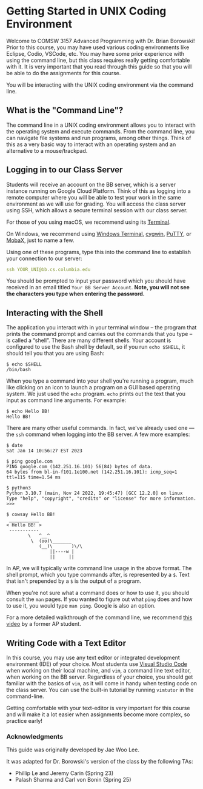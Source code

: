# Getting Started in UNIX Coding Environment

Welcome to COMSW 3157 Advanced Programming with Dr. Brian Borowski! Prior to this course, you may have used various coding environments like Eclipse, Codio, VSCode, etc. You may have some prior experience with using the command line, but this class requires really getting comfortable with it. It is very important that you read through this guide so that you will be able to do the assignments for this course.

You will be interacting with the UNIX coding environment via the command line.

## What is the "Command Line"?

The command line in a UNIX coding environment allows you to interact with the operating system and execute commands. From the command line, you can navigate file systems and run programs, among other things. Think of this as a very basic way to interact with an operating system and an alternative to a mouse/trackpad.

## Logging in to our Class Server

Students will receive an account on the BB server, which is a server instance running on Google Cloud Platform. Think of this as logging into a remote computer where you will be able to test your work in the same environment as we will use for grading. You will access the class server using SSH, which allows a secure terminal session with our class server.

For those of you using macOS, we recommend using its [Terminal](https://support.apple.com/guide/terminal/welcome/mac).

On Windows, we recommend using [Windows Terminal](https://learn.microsoft.com/en-us/windows/terminal/), [cygwin](https://www.cygwin.com/), [PuTTY](https://www.putty.org/), or [MobaX](https://mobaxterm.mobatek.net/), just to name a few.

Using one of these programs, type this into the command line to establish your connection to our server:

```yaml
ssh YOUR_UNI@bb.cs.columbia.edu
```

You should be prompted to input your password which you should have received in an email titled `Your BB Server Account`. **Note, you will not see the characters you type when entering the password.**

## Interacting with the Shell

The application you interact with in your terminal window – the program that prints the command prompt and carries out the commands that you type – is called a “shell”. There are many different shells. Your account is configured to use the Bash shell by default, so if you run `echo $SHELL`, it should tell you that you are using Bash:

```console
$ echo $SHELL
/bin/bash
```

When you type a command into your shell you're running a program, much like clicking on an icon to launch a program on a GUI based operating system. We just used the `echo` program. `echo` prints out the text that you input as command line arguments. For example:

```console
$ echo Hello BB!
Hello BB!
```

There are many other useful commands. In fact, we've already used one — the `ssh` command when logging into the BB server. A few more examples:

```console
$ date
Sat Jan 14 10:56:27 EST 2023

$ ping google.com
PING google.com (142.251.16.101) 56(84) bytes of data.
64 bytes from bl-in-f101.1e100.net (142.251.16.101): icmp_seq=1 ttl=115 time=1.54 ms

$ python3
Python 3.10.7 (main, Nov 24 2022, 19:45:47) [GCC 12.2.0] on linux
Type "help", "copyright", "credits" or "license" for more information.
>>> 

$ cowsay Hello BB!
 ___________
< Hello BB! >
 -----------
        \   ^__^
         \  (oo)\_______
            (__)\       )\/\
                ||----w |
                ||     ||
```

In AP, we will typically write command line usage in the above format. The shell prompt, which you type commands after, is represented by a `$`. Text that isn't prepended by a `$` is the output of a program.

When you're not sure what a command does or how to use it, you should consult the `man` pages. If you wanted to figure out what `ping` does and how to use it, you would type `man ping`. Google is also an option.

For a more detailed walkthrough of the command line, we recommend [this video](https://www.youtube.com/watch?v=AWDxfZkGW_w) by a former AP student.

## Writing Code with a Text Editor

In this course, you may use any text editor or integrated development environment (IDE) of your choice. Most students use [Visual Studio Code](https://code.visualstudio.com/) when working on their local machine, and `vim`, a command line text editor, when working on the BB server. Regardless of your choice, you should get familiar with the basics of `vim`, as it will come in handy when testing code on the class server. You can use the built-in tutorial by running `vimtutor` in the command-line.

Getting comfortable with your text-editor is very important for this course and will make it a lot easier when assignments become more complex, so practice early!


### Acknowledgments

This guide was originally developed by Jae Woo Lee.

It was adapted for Dr. Borowski's version of the class by the following TAs:

- Phillip Le and Jeremy Carin (Spring 23)
- Palash Sharma and Carl von Bonin (Spring 25)

